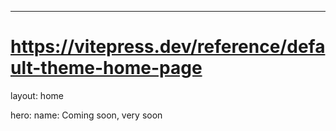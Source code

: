 ---
# https://vitepress.dev/reference/default-theme-home-page
layout: home

hero:
  name: Coming soon, very soon


